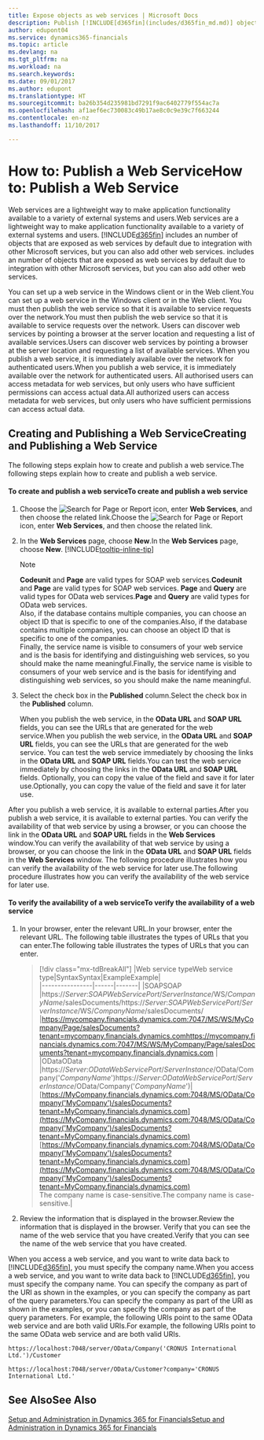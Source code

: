 ```yaml
---
title: Expose objects as web services | Microsoft Docs
description: Publish [!INCLUDE[d365fin](includes/d365fin_md.md)] objects as web services, they are immediately available on the network.
author: edupont04
ms.service: dynamics365-financials
ms.topic: article
ms.devlang: na
ms.tgt_pltfrm: na
ms.workload: na
ms.search.keywords: 
ms.date: 09/01/2017
ms.author: edupont
ms.translationtype: HT
ms.sourcegitcommit: ba26b354d235981bd7291f9ac6402779f554ac7a
ms.openlocfilehash: af1aef6ec730083c49b17ae8c0c9e39c7f663244
ms.contentlocale: en-nz
ms.lasthandoff: 11/10/2017

---
```

# <a name="how-to-publish-a-web-service"></a><span data-ttu-id="950d4-103">How to: Publish a Web Service</span><span class="sxs-lookup"><span data-stu-id="950d4-103">How to: Publish a Web Service</span></span>
<span data-ttu-id="950d4-104">Web services are a lightweight way to make application functionality available to a variety of external systems and users.</span><span class="sxs-lookup"><span data-stu-id="950d4-104">Web services are a lightweight way to make application functionality available to a variety of external systems and users.</span></span> [!INCLUDE[d365fin](includes/d365fin_md.md)]<span data-ttu-id="950d4-105"> includes an number of objects that are exposed as web services by default due to integration with other Microsoft services, but you can also add other web services.</span><span class="sxs-lookup"><span data-stu-id="950d4-105"> includes an number of objects that are exposed as web services by default due to integration with other Microsoft services, but you can also add other web services.</span></span>  

<span data-ttu-id="950d4-106">You can set up a web service in the Windows client or in the Web client.</span><span class="sxs-lookup"><span data-stu-id="950d4-106">You can set up a web service in the Windows client or in the Web client.</span></span> <span data-ttu-id="950d4-107">You must then publish the web service so that it is available to service requests over the network.</span><span class="sxs-lookup"><span data-stu-id="950d4-107">You must then publish the web service so that it is available to service requests over the network.</span></span> <span data-ttu-id="950d4-108">Users can discover web services by pointing a browser at the server location and requesting a list of available services.</span><span class="sxs-lookup"><span data-stu-id="950d4-108">Users can discover web services by pointing a browser at the server location and requesting a list of available services.</span></span> <span data-ttu-id="950d4-109">When you publish a web service, it is immediately available over the network for authenticated users.</span><span class="sxs-lookup"><span data-stu-id="950d4-109">When you publish a web service, it is immediately available over the network for authenticated users.</span></span> <span data-ttu-id="950d4-110">All authorised users can access metadata for web services, but only users who have sufficient permissions can access actual data.</span><span class="sxs-lookup"><span data-stu-id="950d4-110">All authorized users can access metadata for web services, but only users who have sufficient permissions can access actual data.</span></span>

## <a name="creating-and-publishing-a-web-service"></a><span data-ttu-id="950d4-111">Creating and Publishing a Web Service</span><span class="sxs-lookup"><span data-stu-id="950d4-111">Creating and Publishing a Web Service</span></span>  
 <span data-ttu-id="950d4-112">The following steps explain how to create and publish a web service.</span><span class="sxs-lookup"><span data-stu-id="950d4-112">The following steps explain how to create and publish a web service.</span></span>  

#### <a name="to-create-and-publish-a-web-service"></a><span data-ttu-id="950d4-113">To create and publish a web service</span><span class="sxs-lookup"><span data-stu-id="950d4-113">To create and publish a web service</span></span>  

1.  <span data-ttu-id="950d4-114">Choose the ![Search for Page or Report](media/ui-search/search_small.png "Search for Page or Report icon") icon, enter **Web Services**, and then choose the related link.</span><span class="sxs-lookup"><span data-stu-id="950d4-114">Choose the ![Search for Page or Report](media/ui-search/search_small.png "Search for Page or Report icon") icon, enter **Web Services**, and then choose the related link.</span></span>  

2.  <span data-ttu-id="950d4-115">In the **Web Services** page, choose **New**.</span><span class="sxs-lookup"><span data-stu-id="950d4-115">In the **Web Services** page, choose **New**.</span></span> [!INCLUDE[tooltip-inline-tip](includes/tooltip-inline-tip_md.md)]  

    > [!NOTE]  
    >  <span data-ttu-id="950d4-116">**Codeunit** and **Page** are valid types for SOAP web services.</span><span class="sxs-lookup"><span data-stu-id="950d4-116">**Codeunit** and **Page** are valid types for SOAP web services.</span></span> <span data-ttu-id="950d4-117">**Page** and **Query** are valid types for OData web services.</span><span class="sxs-lookup"><span data-stu-id="950d4-117">**Page** and **Query** are valid types for OData web services.</span></span>  
    <span data-ttu-id="950d4-118">Also, if the database contains multiple companies, you can choose an object ID that is specific to one of the companies.</span><span class="sxs-lookup"><span data-stu-id="950d4-118">Also, if the database contains multiple companies, you can choose an object ID that is specific to one of the companies.</span></span>  
    <span data-ttu-id="950d4-119">Finally, the service name is visible to consumers of your web service and is the basis for identifying and distinguishing web services, so you should make the name meaningful.</span><span class="sxs-lookup"><span data-stu-id="950d4-119">Finally, the service name is visible to consumers of your web service and is the basis for identifying and distinguishing web services, so you should make the name meaningful.</span></span>

3.  <span data-ttu-id="950d4-120">Select the check box in the **Published** column.</span><span class="sxs-lookup"><span data-stu-id="950d4-120">Select the check box in the **Published** column.</span></span>  

     <span data-ttu-id="950d4-121">When you publish the web service, in the **OData URL** and **SOAP URL** fields, you can see the URLs that are generated for the web service.</span><span class="sxs-lookup"><span data-stu-id="950d4-121">When you publish the web service, in the **OData URL** and **SOAP URL** fields, you can see the URLs that are generated for the web service.</span></span> <span data-ttu-id="950d4-122">You can test the web service immediately by choosing the links in the **OData URL** and **SOAP URL** fields.</span><span class="sxs-lookup"><span data-stu-id="950d4-122">You can test the web service immediately by choosing the links in the **OData URL** and **SOAP URL** fields.</span></span> <span data-ttu-id="950d4-123">Optionally, you can copy the value of the field and save it for later use.</span><span class="sxs-lookup"><span data-stu-id="950d4-123">Optionally, you can copy the value of the field and save it for later use.</span></span>  

<span data-ttu-id="950d4-124">After you publish a web service, it is available to external parties.</span><span class="sxs-lookup"><span data-stu-id="950d4-124">After you publish a web service, it is available to external parties.</span></span> <span data-ttu-id="950d4-125">You can verify the availability of that web service by using a browser, or you can choose the link in the **OData URL** and **SOAP URL** fields in the **Web Services** window.</span><span class="sxs-lookup"><span data-stu-id="950d4-125">You can verify the availability of that web service by using a browser, or you can choose the link in the **OData URL** and **SOAP URL** fields in the **Web Services** window.</span></span> <span data-ttu-id="950d4-126">The following procedure illustrates how you can verify the availability of the web service for later use.</span><span class="sxs-lookup"><span data-stu-id="950d4-126">The following procedure illustrates how you can verify the availability of the web service for later use.</span></span>  

#### <a name="to-verify-the-availability-of-a-web-service"></a><span data-ttu-id="950d4-127">To verify the availability of a web service</span><span class="sxs-lookup"><span data-stu-id="950d4-127">To verify the availability of a web service</span></span>  

1.  <span data-ttu-id="950d4-128">In your browser, enter the relevant URL.</span><span class="sxs-lookup"><span data-stu-id="950d4-128">In your browser, enter the relevant URL.</span></span> <span data-ttu-id="950d4-129">The following table illustrates the types of URLs that you can enter.</span><span class="sxs-lookup"><span data-stu-id="950d4-129">The following table illustrates the types of URLs that you can enter.</span></span>  

    >    [!div class="mx-tdBreakAll"]
    >    |<span data-ttu-id="950d4-130">Web service type</span><span class="sxs-lookup"><span data-stu-id="950d4-130">Web service type</span></span>|<span data-ttu-id="950d4-131">Syntax</span><span class="sxs-lookup"><span data-stu-id="950d4-131">Syntax</span></span>|<span data-ttu-id="950d4-132">Example</span><span class="sxs-lookup"><span data-stu-id="950d4-132">Example</span></span>|  
    >    |----------------|------|-------|
    >    |<span data-ttu-id="950d4-133">SOAP</span><span class="sxs-lookup"><span data-stu-id="950d4-133">SOAP</span></span> |<span data-ttu-id="950d4-134">https://*Server*:*SOAPWebServicePort*/*ServerInstance*/WS/*CompanyName*/salesDocuments/</span><span class="sxs-lookup"><span data-stu-id="950d4-134">https://*Server*:*SOAPWebServicePort*/*ServerInstance*/WS/*CompanyName*/salesDocuments/</span></span> |<span data-ttu-id="950d4-135">https://mycompany.financials.dynamics.com:7047/MS/WS/MyCompany/Page/salesDocuments?tenant=mycompany.financials.dynamics.com</span><span class="sxs-lookup"><span data-stu-id="950d4-135">https://mycompany.financials.dynamics.com:7047/MS/WS/MyCompany/Page/salesDocuments?tenant=mycompany.financials.dynamics.com</span></span> |  
    >    |<span data-ttu-id="950d4-136">OData</span><span class="sxs-lookup"><span data-stu-id="950d4-136">OData</span></span> |<span data-ttu-id="950d4-137">https://*Server*:*ODataWebServicePort*/*ServerInstance*/OData/Company('*CompanyName*')</span><span class="sxs-lookup"><span data-stu-id="950d4-137">https://*Server*:*ODataWebServicePort*/*ServerInstance*/OData/Company('*CompanyName*')</span></span>|<span data-ttu-id="950d4-138">[https://MyCompany.financials.dynamics.com:7048/MS/OData/Company('MyCompany')/salesDocuments?tenant=MyCompany.financials.dynamics.com](https://MyCompany.financials.dynamics.com:7048/MS/OData/Company('MyCompany')/salesDocuments?tenant=MyCompany.financials.dynamics.com)</span><span class="sxs-lookup"><span data-stu-id="950d4-138">[https://MyCompany.financials.dynamics.com:7048/MS/OData/Company('MyCompany')/salesDocuments?tenant=MyCompany.financials.dynamics.com](https://MyCompany.financials.dynamics.com:7048/MS/OData/Company('MyCompany')/salesDocuments?tenant=MyCompany.financials.dynamics.com)</span></span> <br />    <span data-ttu-id="950d4-139">The company name is case-sensitive.</span><span class="sxs-lookup"><span data-stu-id="950d4-139">The company name is case-sensitive.</span></span>|

2.  <span data-ttu-id="950d4-140">Review the information that is displayed in the browser.</span><span class="sxs-lookup"><span data-stu-id="950d4-140">Review the information that is displayed in the browser.</span></span> <span data-ttu-id="950d4-141">Verify that you can see the name of the web service that you have created.</span><span class="sxs-lookup"><span data-stu-id="950d4-141">Verify that you can see the name of the web service that you have created.</span></span>  

 <span data-ttu-id="950d4-142">When you access a web service, and you want to write data back to [!INCLUDE[d365fin](includes/d365fin_md.md)], you must specify the company name.</span><span class="sxs-lookup"><span data-stu-id="950d4-142">When you access a web service, and you want to write data back to [!INCLUDE[d365fin](includes/d365fin_md.md)], you must specify the company name.</span></span> <span data-ttu-id="950d4-143">You can specify the company as part of the URI as shown in the examples, or you can specify the company as part of the query parameters.</span><span class="sxs-lookup"><span data-stu-id="950d4-143">You can specify the company as part of the URI as shown in the examples, or you can specify the company as part of the query parameters.</span></span> <span data-ttu-id="950d4-144">For example, the following URIs point to the same OData web service and are both valid URIs.</span><span class="sxs-lookup"><span data-stu-id="950d4-144">For example, the following URIs point to the same OData web service and are both valid URIs.</span></span>  

```  
https://localhost:7048/server/OData/Company('CRONUS International Ltd.')/Customer  
```  

```  
https://localhost:7048/server/OData/Customer?company='CRONUS International Ltd.'  
```  

## <a name="see-also"></a><span data-ttu-id="950d4-145">See Also</span><span class="sxs-lookup"><span data-stu-id="950d4-145">See Also</span></span>  
[<span data-ttu-id="950d4-146">Setup and Administration in Dynamics 365 for Financials</span><span class="sxs-lookup"><span data-stu-id="950d4-146">Setup and Administration in Dynamics 365 for Financials</span></span>](admin-setup-and-administration.md)  

